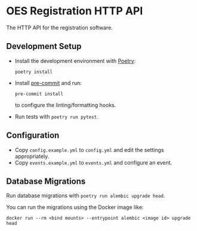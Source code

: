 # OES Registration HTTP API

The HTTP API for the registration software.

## Development Setup

- Install the development environment with [Poetry](https://python-poetry.org/):

      poetry install

- Install [pre-commit](https://pre-commit.com/) and run:

      pre-commit install

  to configure the linting/formatting hooks.

- Run tests with `poetry run pytest`.

## Configuration

- Copy `config.example.yml` to `config.yml` and edit the settings appropriately.
- Copy `events.example.yml` to `events.yml` and configure an event.

## Database Migrations

Run database migrations with `poetry run alembic upgrade head`.

You can run the migrations using the Docker image like:

    docker run --rm <bind mounts> --entrypoint alembic <image id> upgrade head
